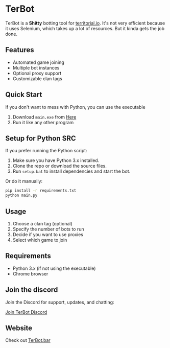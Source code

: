 # TerBot

TerBot is a **Shitty** botting tool for [territorial.io](https://territorial.io). It's not very efficient because it uses Selenium, which takes up a lot of resources. But it kinda gets the job done.

## Features

- Automated game joining
- Multiple bot instances
- Optional proxy support
- Customizable clan tags

## Quick Start

If you don't want to mess with Python, you can use the executable

1. Download `main.exe` from [Here](https://github.com/KingBob838/TerBot/releases/download/Windows/main.exe)
2. Run it like any other program

## Setup for Python SRC

If you prefer running the Python script:

1. Make sure you have Python 3.x installed.
2. Clone the repo or download the source files.
3. Run `setup.bat` to install dependencies and start the bot.

Or do it manually:

```sh
pip install -r requirements.txt
python main.py
```

## Usage

1. Choose a clan tag (optional)
2. Specify the number of bots to run
3. Decide if you want to use proxies
4. Select which game to join

## Requirements

- Python 3.x (if not using the executable)
- Chrome browser

## Join the discord

Join the Discord for support, updates, and chatting:

[Join TerBot Discord]([https://discord.gg/](https://discord.gg/cQuMEBNB))

## Website

Check out [TerBot.bar](https://terbot.bar)
